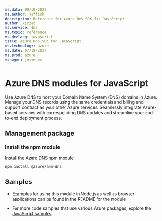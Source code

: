 ```yaml
---
ms.data: 09/10/2022
ms.author: jeffish
description: Reference for Azure Dns SDK for JavaScript
author: xirzec
ms.service: dns
ms.topic: reference
ms.devlang: javascript
title: Azure Dns SDK for JavaScript
ms.technology: azure
ms.date: 07/18/2017
ms.prod: azure
manager: jeconnoc
---
```

# Azure DNS modules for JavaScript

Use Azure DNS to host your Domain Name System (DNS) domains in Azure. Manage your DNS records using the same credentials and billing and support contract as your other Azure services. Seamlessly integrate Azure-based services with corresponding DNS updates and streamline your end-to-end deployment process.

## Management package

### Install the npm module

Install the Azure DNS npm module

```bash
npm install @azure/arm-dns
```

## Samples

* Examples for using this module in Node.js as well as browser applications can be found in the [README for the module](https://www.npmjs.com/package/@azure/arm-dns)

* For more code samples that use various Azure packages, explore the [JavaScript samples](https://docs.microsoft.com/samples/browse/?languages=javascript).